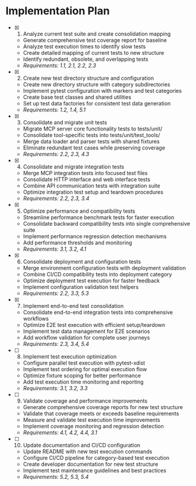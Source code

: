 # Implementation Plan

- [x] 1. Analyze current test suite and create consolidation mapping
  - Generate comprehensive test coverage report for baseline
  - Analyze test execution times to identify slow tests
  - Create detailed mapping of current tests to new structure
  - Identify redundant, obsolete, and overlapping tests
  - _Requirements: 1.1, 2.1, 2.2, 2.3_

- [x] 2. Create new test directory structure and configuration
  - Create new directory structure with category subdirectories
  - Implement pytest configuration with markers and test categories
  - Create base test classes and shared utilities
  - Set up test data factories for consistent test data generation
  - _Requirements: 1.2, 1.4, 5.1_

- [x] 3. Consolidate and migrate unit tests
  - Migrate MCP server core functionality tests to tests/unit/
  - Consolidate tool-specific tests into tests/unit/test_tools/
  - Merge data loader and parser tests with shared fixtures
  - Eliminate redundant test cases while preserving coverage
  - _Requirements: 2.2, 2.3, 4.3_

- [x] 4. Consolidate and migrate integration tests
  - Merge MCP integration tests into focused test files
  - Consolidate HTTP interface and web interface tests
  - Combine API communication tests with integration suite
  - Optimize integration test setup and teardown procedures
  - _Requirements: 2.2, 2.3, 3.4_

- [x] 5. Optimize performance and compatibility tests
  - Streamline performance benchmark tests for faster execution
  - Consolidate backward compatibility tests into single comprehensive suite
  - Implement performance regression detection mechanisms
  - Add performance thresholds and monitoring
  - _Requirements: 3.1, 3.2, 4.1_

- [x] 6. Consolidate deployment and configuration tests
  - Merge environment configuration tests with deployment validation
  - Combine CI/CD compatibility tests into deployment category
  - Optimize deployment test execution for faster feedback
  - Implement configuration validation test helpers
  - _Requirements: 2.2, 3.3, 5.3_

- [x] 7. Implement end-to-end test consolidation
  - Consolidate end-to-end integration tests into comprehensive workflows
  - Optimize E2E test execution with efficient setup/teardown
  - Implement test data management for E2E scenarios
  - Add workflow validation for complete user journeys
  - _Requirements: 2.3, 3.4, 5.4_

- [ ] 8. Implement test execution optimization
  - Configure parallel test execution with pytest-xdist
  - Implement test ordering for optimal execution flow
  - Optimize fixture scoping for better performance
  - Add test execution time monitoring and reporting
  - _Requirements: 3.1, 3.2, 3.3_

- [ ] 9. Validate coverage and performance improvements
  - Generate comprehensive coverage reports for new test structure
  - Validate that coverage meets or exceeds baseline requirements
  - Measure and validate test execution time improvements
  - Implement coverage monitoring and regression detection
  - _Requirements: 4.1, 4.2, 4.4, 3.1_

- [ ] 10. Update documentation and CI/CD configuration
  - Update README with new test execution commands
  - Configure CI/CD pipeline for category-based test execution
  - Create developer documentation for new test structure
  - Implement test maintenance guidelines and best practices
  - _Requirements: 5.2, 5.3, 5.4_